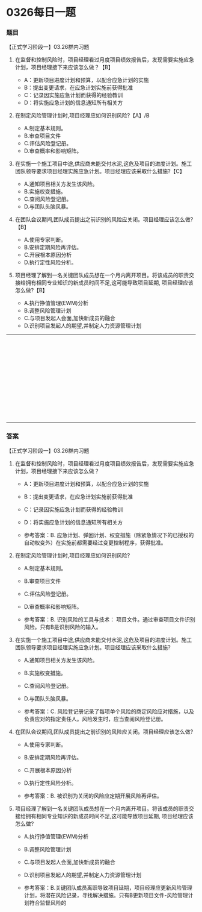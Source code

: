 # 0326每日一题
### 题目
【正式学习阶段一】03.26群内习题

1. 在监督和控制风险时，项目经理看过月度项目绩效报告后，发现需要实施应急计划，项目经理接下来应该怎么做？【B】
	- A：更新项目进度计划和预算，以配合应急计划的实施
	- B：提出变更请求，在应急计划实施前获得批准
	- C：记录因实施应急计划而获得的经验教训
	- D：将实施应急计划的信息通知所有相关方

2. 在制定风险管理计划时,项目经理应如何识别风险?【A】/B
	- A.制定基本规则。
	- B.审查项目文件
	- C.评估风险登记册。
	- D.审查概率和影响矩阵。
 
3. 在实施一个施工项目中途,供应商未能交付水泥,这危及项目的进度计划。施工团队领导要求项目经理实施应急计划。项目经理应该采取什么措施?【C】
	- A.通知项目相关方发生该风险。
	- B.实施权变措施。
	- C.查阅风险登记册。
	- D.与团队头脑风暴。
 
4. 在团队会议期间,团队成员提出之前识别的风险应关闭。项目经理应该怎么做?【B】
	- A.使用专家判断。
	- B.安排定期风险再评估。
	- C.开展根本原因分析
	- D.执行定性风险分析。
 
5. 项目经理了解到一名关键团队成员想在一个月内离开项目。将该成员的职责交接给拥有相同专业知识的新成员时间不足,这可能导致项目延期, 项目经理应该怎么做?【B】
	- A.执行挣值管理(EWM)分析
	- B.调整风险管理计划
	- C.与项目发起人会面,加快新成员的融合
	- D.识别项目发起人的期望,并制定人力资源管理计划

<hr/>
<br/><br/><br/><br/><br/><br/><br/><br/><br/><br/><br/><br/>
<hr/>

### 答案
【正式学习阶段一】03.26群内习题

1. 在监督和控制风险时，项目经理看过月度项目绩效报告后，发现需要实施应急计划，项目经理接下来应该怎么做？
	- A：更新项目进度计划和预算，以配合应急计划的实施
	- B：提出变更请求，在应急计划实施前获得批准
	- C：记录因实施应急计划而获得的经验教训
	- D：将实施应急计划的信息通知所有相关方

	- 参考答案：B. 应急计划、弹回计划、权变措施（除紧急情况下的已授权的自动权变外）在实施前都需要经过变更控制程序，获得批准。

2. 在制定风险管理计划时,项目经理应如何识别风险?
	- A.制定基本规则。
	- B.审查项目文件
	- C.评估风险登记册。
	- D.审查概率和影响矩阵。
 
	- 参考答案：B. 识别风险的工具与技术： 项目文件。通过审查项目文件识别风险。只有B是识别风险的输入。

3. 在实施一个施工项目中途,供应商未能交付水泥,这危及项目的进度计划。施工团队领导要求项目经理实施应急计划。项目经理应该采取什么措施?
	- A.通知项目相关方发生该风险。
	- B.实施权变措施。
	- C.查阅风险登记册。
	- D.与团队头脑风暴。
 
	- 参考答案：C. 风险登记册记录了每项单个风险的商定风险应对措施，以及负责应对的指定责任人。风险发生时，应当查阅风险登记册。

4. 在团队会议期间,团队成员提出之前识别的风险应关闭。项目经理应该怎么做?
	- A.使用专家判断。
	- B.安排定期风险再评估。
	- C.开展根本原因分析
	- D.执行定性风险分析。
 
	- 参考答案：B. 被识别为关闭的风险应定期开展风险再评估。

5. 项目经理了解到一名关键团队成员想在一个月内离开项目。将该成员的职责交接给拥有相同专业知识的新成员时间不足,这可能导致项目延期, 项目经理应该怎么做?
	- A.执行挣值管理(EWM)分析
	- B.调整风险管理计划
	- C.与项目发起人会面,加快新成员的融合
	- D.识别项目发起人的期望,并制定人力资源管理计划

	- 参考答案：B.关键团队成员离职导致项目延期，项目经理应更新风险管理计划，将潜在风险记录，寻找解决措施。只有B更新项目文件-风险管理计划符合监督风险的